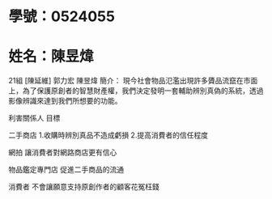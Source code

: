 # 學號：0524055
# 姓名：陳昱煒
21組 [陳延維] 郭力宏 陳昱煒
簡介：
現今社會物品氾濫出現許多贗品流竄在市面上，為了保護原創者的智慧財產權，我們決定發明一套輔助辨別真偽的系統，透過影像辨識來達到我們所想要的功能。

利害關係人                                       目標

二手商店                                         1.收購時辨別真品不造成虧損
                                                2.提高消費者的信任程度    
                                                
網拍                                            讓消費者對網路商店更有信心

物品鑑定專門店                                   促進二手商品的流通

消費者                                          不會讓願意支持原創作者的顧客花冤枉錢
